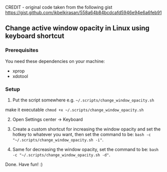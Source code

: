CREDIT - original code taken from the following gist
https://gist.github.com/ikbelkirasan/558a64b84bcdcafd5946e94e6a6feb91

## Change active window opacity in Linux using keyboard shortcut

### Prerequisites

You need these dependencies on your machine:

- xprop
- xdotool

### Setup

1. Put the script somewhere e.g. `~/.scripts/change_window_opacity.sh`

  make it executable `chmod +x ~/.scripts/change_window_opacity.sh`

2. Open Settings center -> Keyboard

3. Create a custom shortcut for increasing the window opacity and set the hotkey to whatever you want, then set the command to be: `bash -c "~/.scripts/change_window_opacity.sh -i"`.
 
4. Same for decreasing the window opacity, set the command to be: `bash -c "~/.scripts/change_window_opacity.sh -d"`. 

Done. Have fun! :)
